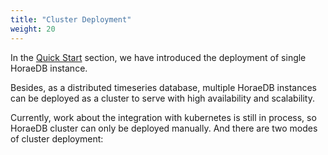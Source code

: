 ```yaml
---
title: "Cluster Deployment"
weight: 20
---
```


In the [Quick Start](../quick_start.md) section, we have introduced the deployment of single HoraeDB instance.

Besides, as a distributed timeseries database, multiple HoraeDB instances can be deployed as a cluster to serve with high availability and scalability.

Currently, work about the integration with kubernetes is still in process, so HoraeDB cluster can only be deployed manually. And there are two modes of cluster deployment:
